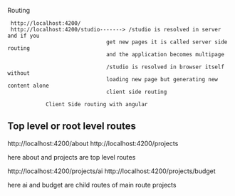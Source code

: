 Routing

     http://localhost:4200/
	 http://localhost:4200/studio-------> /studio is resolved in server and if you 
	                               get new pages it is called server side routing
								   and the application becomes multipage
								   
								   /studio is resolved in browser itself without
								   loading new page but generating new content alone
								   client side routing
								   
				Client Side routing with angular
Top level or root level routes
----------------------------------

http://localhost:4200/about
http://localhost:4200/projects

here about and projects are top level routes

http://localhost:4200/projects/ai
http://localhost:4200/projects/budget

   here ai and budget are child routes of main route projects